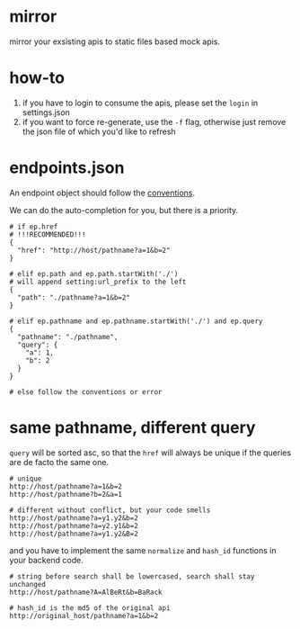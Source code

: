 mirror
======

mirror your exsisting apis to static files based mock apis.

how-to
======

1. if you have to login to consume the apis, please set the `login` in settings.json
2. if you want to force re-generate, use the `-f` flag, otherwise just remove the json file of which you'd like to refresh

endpoints.json
==============

An endpoint object should follow the [conventions](http://nodejs.org/api/url.html).

We can do the auto-completion for you, but there is a priority.

    # if ep.href
    # !!!RECOMMENDED!!!
    {
      "href": "http://host/pathname?a=1&b=2"
    }

    # elif ep.path and ep.path.startWith('./')
    # will append setting:url_prefix to the left
    {
      "path": "./pathname?a=1&b=2"
    }

    # elif ep.pathname and ep.pathname.startWith('./') and ep.query
    {
      "pathname": "./pathname",
      "query": {
        "a": 1,
        "b": 2
      }
    }

    # else follow the conventions or error

same pathname, different query
==============================

`query` will be sorted asc, so that the `href` will always be unique if the queries are de facto the same one.

    # unique
    http://host/pathname?a=1&b=2
    http://host/pathname?b=2&a=1

    # different without conflict, but your code smells
    http://host/pathname?a=y1.y2&b=2
    http://host/pathname?a=y2.y1&b=2
    http://host/pathname?a=y1.y2&B=2

and you have to implement the same `normalize` and `hash_id` functions in your backend code.

    # string before search shall be lowercased, search shall stay unchanged
    http://host/pathname?A=AlBeRt&b=BaRack

    # hash_id is the md5 of the original api
    http://original_host/pathname?a=1&b=2
